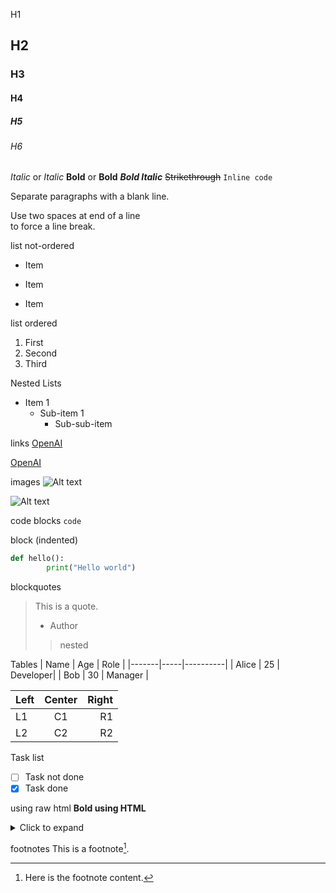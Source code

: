  H1
## H2
### H3
#### H4
##### H5
###### H6

*Italic* or _Italic_
**Bold** or __Bold__
***Bold Italic***
~~Strikethrough~~
`Inline code`

Separate paragraphs with a blank line.

Use two spaces at end of a line  
to force a line break.

list not-ordered
- Item
* Item
+ Item

list ordered
1. First
2. Second
3. Third


Nested Lists
- Item 1
  - Sub-item 1
    - Sub-sub-item
	  
links
[OpenAI](https://openai.com)

[OpenAI][1]

[1]: https://openai.com

images
![Alt text](https://example.com/image.jpg)

![Alt text][img1]

[img1]: https://example.com/image.jpg


code blocks
`code`

block (indented)
```python
def hello():
        print("Hello world")
```

blockquotes
> This is a quote.
> - Author
> > nested

Tables
| Name  | Age | Role     |
|-------|-----|----------|
| Alice | 25  | Developer|
| Bob   | 30  | Manager  |

| Left  | Center | Right |
|:------|:------:|------:|
| L1    | C1     | R1    |
| L2    | C2     | R2    |

Task list
- [ ] Task not done
- [x] Task done

using raw html 
<b>Bold using HTML</b>
<details>
<summary>Click to expand</summary>
More content here.
</details>


footnotes
This is a footnote[^1].

[^1]: Here is the footnote content.


